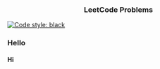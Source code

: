 <h3 align="center"><strong>LeetCode Problems</strong></h3>

[![Code style: black](https://img.shields.io/badge/code%20style-black-000000.svg)](https://github.com/psf/black)

### Hello
#### Hi
